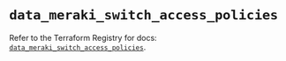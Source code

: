 # `data_meraki_switch_access_policies`

Refer to the Terraform Registry for docs: [`data_meraki_switch_access_policies`](https://registry.terraform.io/providers/ciscodevnet/meraki/1.7.1/docs/data-sources/switch_access_policies).
